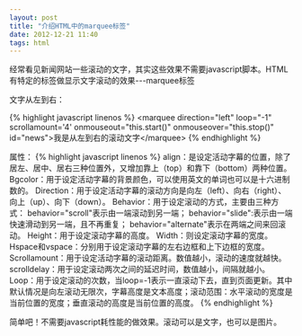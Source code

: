 ```yaml
---
layout: post
title: "介绍HTML中的marquee标签"
date: 2012-12-21 11:40
tags: html
---
```

  经常看见新闻网站一些滚动的文字，其实这些效果不需要javascript脚本。HTML有特定的标签做显示文字滚动的效果---marquee标签
  
  <!-- more -->
  
  文字从左到右：
  
  {% highlight javascript linenos %}
  &lt;marquee direction="left" loop="-1" scrollamount='4' onmouseout="this.start()" onmouseover="this.stop()" id="news"&gt;我是从左到右的滚动文字&lt;/marquee&gt;
  {% endhighlight %}
  
 属性：
  {% highlight javascript linenos %}
   align：是设定活动字幕的位置，除了居左、居中、居右三种位置外，又增加靠上（top）和靠下（bottom）两种位置。 
   Bgcolor：用于设定活动字幕的背景颜色，可以使用英文的单词也可以是十六进制数的。 
   Direction：用于设定活动字幕的滚动方向是向左（left）、向右（right）、向上（up）、向下（down）。 
   Behavior：用于设定滚动的方式，主要由三种方式：
   behavior="scroll"表示由一端滚动到另一端；
   behavior="slide":表示由一端快速滑动到另一端，且不再重复；
   behavior="alternate"表示在两端之间来回滚动。 
   Height：用于设定滚动字幕的高度。 
   Width：则设定滚动字幕的宽度。 
   Hspace和vspace：分别用于设定滚动字幕的左右边框和上下边框的宽度。 
   Scrollamount：用于设定活动字幕的滚动距离。数值越小，滚动的速度就越快。 
   scrolldelay：用于设定滚动两次之间的延迟时间，数值越小，间隔就越小。 
   Loop：用于设定滚动的次数，当loop=-1表示一直滚动下去，直到页面更新。其中默认情况是向左滚动无限次，字幕高度是文本高度；滚动范围：水平滚动的宽度是当前位置的宽度；垂直滚动的高度是当前位置的高度。
  {% endhighlight %}

  简单吧！不需要javascript耗性能的做效果。滚动可以是文字，也可以是图片。